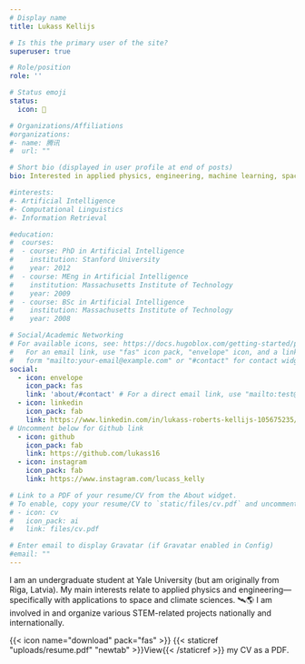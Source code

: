 ```yaml
---
# Display name
title: Lukass Kellijs

# Is this the primary user of the site?
superuser: true

# Role/position
role: ''

# Status emoji
status:
  icon: 🤠

# Organizations/Affiliations
#organizations:
#- name: 腾讯
#  url: ""

# Short bio (displayed in user profile at end of posts)
bio: Interested in applied physics, engineering, machine learning, space and climate sciences.

#interests:
#- Artificial Intelligence
#- Computational Linguistics
#- Information Retrieval

#education:
#  courses:
#  - course: PhD in Artificial Intelligence
#    institution: Stanford University
#    year: 2012
#  - course: MEng in Artificial Intelligence
#    institution: Massachusetts Institute of Technology
#    year: 2009
#  - course: BSc in Artificial Intelligence
#    institution: Massachusetts Institute of Technology
#    year: 2008

# Social/Academic Networking
# For available icons, see: https://docs.hugoblox.com/getting-started/page-builder/#icons
#   For an email link, use "fas" icon pack, "envelope" icon, and a link in the
#   form "mailto:your-email@example.com" or "#contact" for contact widget.
social:
  - icon: envelope
    icon_pack: fas
    link: 'about/#contact' # For a direct email link, use "mailto:test@example.org".
  - icon: linkedin
    icon_pack: fab
    link: https://www.linkedin.com/in/lukass-roberts-kellijs-105675235/
# Uncomment below for Github link
  - icon: github
    icon_pack: fab
    link: https://github.com/lukass16
  - icon: instagram
    icon_pack: fab
    link: https://www.instagram.com/lucass_kelly

# Link to a PDF of your resume/CV from the About widget.
# To enable, copy your resume/CV to `static/files/cv.pdf` and uncomment the lines below.
# - icon: cv
#   icon_pack: ai
#   link: files/cv.pdf

# Enter email to display Gravatar (if Gravatar enabled in Config)
#email: ""
---
```


I am an undergraduate student at Yale University (but am originally from Riga, Latvia). My main interests relate to applied physics and engineering—specifically with applications to space and climate sciences. 🛰️🌎 I am involved in and organize various STEM-related projects nationally and internationally.

{{< icon name="download" pack="fas" >}} {{< staticref "uploads/resume.pdf" "newtab" >}}View{{< /staticref >}} my CV as a PDF.
